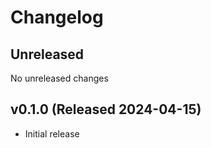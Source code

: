 # Changelog

## Unreleased

No unreleased changes
  
## v0.1.0 (Released 2024-04-15)

- Initial release

